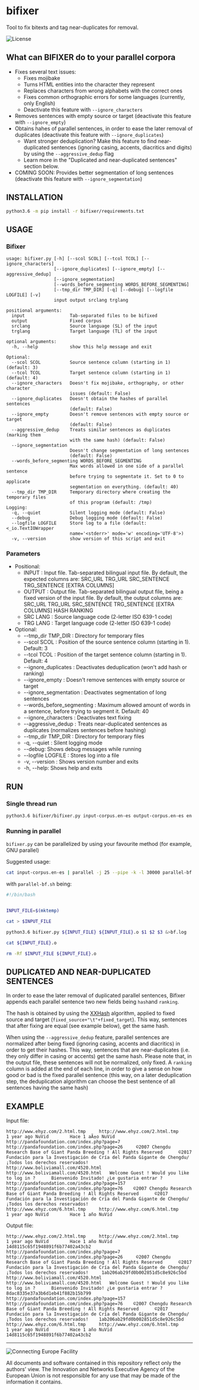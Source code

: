 # bifixer
Tool to fix bitexts and tag near-duplicates for removal.

![License](https://img.shields.io/badge/License-GPLv3-blue.svg)

## What can BIFIXER do to your parallel corpora ##
* Fixes several text issues:
  * Fixes mojibake
  * Turns HTML entities into the character they represent 
  * Replaces characters from wrong alphabets with the correct ones
  * Fixes common orthographic errors for some languages (currently, only English)
  * Deactivate this feature with `--ignore_characters`
* Removes sentences with empty source or target (deactivate this feature with `--ignore_empty`)
* Obtains hahes of parallel sentences, in order to ease the later removal of duplicates (deactivate this feature with `--ignore_duplicates`)
  * Want stronger deduplication? Make this feature to find near-duplicated sentences (ignoring casing, accents, diacritics and digits) by using the  `--aggressive_dedup` flag
  * Learn more in the "Duplicated and near-duplicated sentences" section below.
* COMING SOON: Provides better segmentation of long sentences (deactivate this feature with `--ignore_segmentation`)

 
## INSTALLATION ##
 
 ```bash
 python3.6 -m pip install -r bifixer/requirements.txt
```

## USAGE ##

### Bifixer ###

```
usage: bifixer.py [-h] [--scol SCOL] [--tcol TCOL] [--ignore_characters]
                  [--ignore_duplicates] [--ignore_empty] [--aggressive_dedup]
                  [--ignore_segmentation]
                  [--words_before_segmenting WORDS_BEFORE_SEGMENTING]
                  [--tmp_dir TMP_DIR] [-q] [--debug] [--logfile LOGFILE] [-v]
                  input output srclang trglang

positional arguments:
  input                 Tab-separated files to be bifixed
  output                Fixed corpus
  srclang               Source language (SL) of the input
  trglang               Target language (TL) of the input

optional arguments:
  -h, --help            show this help message and exit

Optional:
  --scol SCOL           Source sentence column (starting in 1) (default: 3)
  --tcol TCOL           Target sentence column (starting in 1) (default: 4)
  --ignore_characters   Doesn't fix mojibake, orthography, or other character
                        issues (default: False)
  --ignore_duplicates   Doesn't obtain the hashes of parallel sentences
                        (default: False)
  --ignore_empty        Doesn't remove sentences with empty source or target
                        (default: False)
  --aggressive_dedup    Treats similar sentences as duplicates (marking them
                        with the same hash) (default: False)
  --ignore_segmentation
                        Doesn't change segmentation of long sentences
                        (default: False)
  --words_before_segmenting WORDS_BEFORE_SEGMENTING
                        Max words allowed in one side of a parallel sentence
                        before trying to segmentate it. Set to 0 to applicate
                        segmentation on everything. (default: 40)
  --tmp_dir TMP_DIR     Temporary directory where creating the temporary files
                        of this program (default: /tmp)
Logging:
  -q, --quiet           Silent logging mode (default: False)
  --debug               Debug logging mode (default: False)
  --logfile LOGFILE     Store log to a file (default: <_io.TextIOWrapper
                        name='<stderr>' mode='w' encoding='UTF-8'>)
  -v, --version         show version of this script and exit

```

### Parameters ###

* Positional:
    * INPUT : Input file. Tab-separated bilingual input file. By default, the expected columns are: SRC_URL TRG_URL SRC_SENTENCE TRG_SENTENCE [EXTRA COLUMNS]
    * OUTPUT : Output file. Tab-separated bilingual output file, being a fixed version of the input file. By default, the output columns are: SRC_URL TRG_URL SRC_SENTENCE TRG_SENTENCE [EXTRA COLUMNS] HASH RANKING
    * SRC LANG : Source language code (2-letter ISO 639-1 code)
    * TRG LANG : Target language code (2-letter ISO 639-1 code)
* Optional:
    * --tmp_dir TMP_DIR : Directory for temporary files
    * --scol SCOL : Position of the source sentence column (starting in 1). Default: 3
    * --tcol TCOL : Position of the target sentence column (starting in 1). Default: 4
    * --ignore_duplicates : Deactivates deduplication (won't add hash or ranking)
    * --ignore_empty : Doesn't remove sentences with empty source or target
    * --ignore_segmentation : Deactivates segmentation of long sentences
    * --words_before_segmenting : Maximum allowed amount of words in a sentence, before trying to segment it. Default: 40
    * --ignore_characters : Deactivates text fixing
    * --aggressive_dedup : Treats near-duplicated sentences as duplicates (normalizes sentences before hashing)
    * --tmp_dir TMP_DIR : Directory for temporary files
    * -q, --quiet : Silent logging mode
    * --debug: Shows debug messages while running
    * --logfile LOGFILE : Stores log into a file
    * -v, --version : Shows version number and exits
    * -h, --help: Shows help and exits
    
## RUN ##

### Single thread run ###

```bash
python3.6 bifixer/bifixer.py input-corpus.en-es output-corpus.en-es en es 
```

### Running in parallel ###

`bifixer.py` can be parallelized by using your favourite method (for example, GNU parallel)

Suggested usage: 

```bash
cat input-corpus.en-es | parallel -j 25 --pipe -k -l 30000 parallel-bf.sh en es > output-corpus.en-es 
```

with `parallel-bf.sh` being:

```bash
#!/bin/bash


INPUT_FILE=$(mktemp)

cat > $INPUT_FILE

python3.6 bifixer.py ${INPUT_FILE} ${INPUT_FILE}.o $1 $2 $3 &>bf.log

cat ${INPUT_FILE}.o

rm -Rf $INPUT_FILE ${INPUT_FILE}.o
```

## DUPLICATED AND NEAR-DUPLICATED SENTENCES ##

In order to ease the later removal of duplicated parallel sentences, Bifixer appends each parallel sentence two new fields being `hash`and `ranking`.

The hash is obtained by using the [XXHash](http://www.xxhash.com) algorithm, applied to fixed source and target  (`fixed_source+"\t"+fixed_target`). This way, sentences that after fixing are equal (see example below), get the same hash. 

When using the `--aggressive_dedup` feature, parallel sentences are normalized after being fixed (ignoring casing, accents and diacritics) in order to get their hashes. This way, sentences that are near-duplicates (i.e. they only differ in casing or accents) get the same hash. Please note that, in the output file, these sentences will not be normalized, only fixed. A `ranking` column is added at the end of each line, in order to give a sense on how good or bad is the fixed parallel sentence (this way, on a later deduplication step, the deduplication algorithm can choose the best sentence of all sentences having the same hash)

## EXAMPLE ##

Input file:

```
http://www.ehyz.com/2.html.tmp     http://www.ehyz.com/2.html.tmp     1 year ago NuVid        Hace 1 aÃ±o NuVid   
http://pandafoundation.com/index.php?page=7       http://pandafoundation.com/index.php?page=26     ©2007 Chengdu Research Base of Giant Panda Breeding ! All Rights Reserved      ©2017 Fundación para la Investigación de Cría del Panda Gigante de Chengdu/ ¡Todos los derechos reservados!     
http://www.boliviamall.com/4520.html  http://www.boliviamall.com/4520.html   Welcome Guest ! Would you like to log in ?      Bienvenido Invitado! ¿Le gustaria entrar ?    
http://pandafoundation.com/index.php?page=157      http://pandafoundation.com/index.php?page=76    ©2007 Chengdu Research Base of Giant Panda Breeding ! All Rights Reserved      ©2017 Fundación para la Investigación de Cría del Panda Gigante de Chengdu/ ¡Todos los derechos reservados!    
http://www.ehyz.com/6.html.tmp     http://www.ehyz.com/6.html.tmp     1 year ago NuVid        Hace 1 año NuVid 
```

Output file:

```
http://www.ehyz.com/2.html.tmp     http://www.ehyz.com/2.html.tmp     1 year ago NuVid        Hace 1 año NuVid   14d8115c65f1948891f6b77402a43cb2
http://pandafoundation.com/index.php?page=7       http://pandafoundation.com/index.php?page=26     ©2007 Chengdu Research Base of Giant Panda Breeding ! All Rights Reserved      ©2017 Fundación para la Investigación de Cría del Panda Gigante de Chengdu/ ¡Todos los derechos reservados!     1ab206ab29fd0b002851d5c8e926c5bd
http://www.boliviamall.com/4520.html  http://www.boliviamall.com/4520.html   Welcome Guest ! Would you like to log in ?      Bienvenido Invitado! ¿Le gustaria entrar ?    8dac8335e37a3b6d1eb41f882b15b799
http://pandafoundation.com/index.php?page=157      http://pandafoundation.com/index.php?page=76    ©2007 Chengdu Research Base of Giant Panda Breeding ! All Rights Reserved      ©2017 Fundación para la Investigación de Cría del Panda Gigante de Chengdu/ ¡Todos los derechos reservados!    1ab206ab29fd0b002851d5c8e926c5bd
http://www.ehyz.com/6.html.tmp     http://www.ehyz.com/6.html.tmp     1 year ago NuVid        Hace 1 año NuVid       14d8115c65f1948891f6b77402a43cb2
```




___

![Connecting Europe Facility](https://www.paracrawl.eu/images/logo_en_cef273x39.png)

All documents and software contained in this repository reflect only the authors' view. The Innovation and Networks Executive Agency of the European Union is not responsible for any use that may be made of the information it contains.
